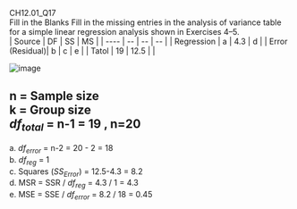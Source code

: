 CH12.01_Q17  
Fill in the Blanks Fill in the missing entries in the analysis of variance table for a simple linear regression analysis shown in Exercises 4–5.  
| Source       | DF    | SS   | MS |
| ----         | --    | --   | -- |
| Regression   |  a      | 4.3  |  d   |
| Error (Residual)|  b   |  c    |  e  |
| Tatol        | 19    | 12.5 |    |  

![image](https://github.com/user-attachments/assets/aa14814b-91c3-4e8a-b8d0-af592dbfabf2)

n = Sample size   
k = Group size  
$df_{total}$ = n-1 = 19 , n=20  
---
a. $df_{error}$ = n-2 = 20 - 2 = 18  
b. $df_{reg}$ = 1  
c. Squares ($SS_{Error}$) = 12.5-4.3 = 8.2  
d. MSR = SSR / $df_{reg}$ = 4.3 / 1 = 4.3  
e. MSE = SSE / $df_{error}$ = 8.2 / 18 = 0.45  
